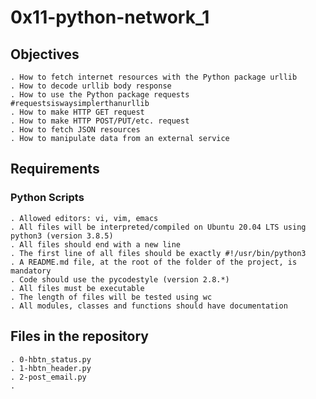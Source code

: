 # 0x11-python-network_1

## Objectives

    . How to fetch internet resources with the Python package urllib
    . How to decode urllib body response
    . How to use the Python package requests #requestsiswaysimplerthanurllib
    . How to make HTTP GET request
    . How to make HTTP POST/PUT/etc. request
    . How to fetch JSON resources
    . How to manipulate data from an external service

## Requirements

### Python Scripts

	. Allowed editors: vi, vim, emacs
	. All files will be interpreted/compiled on Ubuntu 20.04 LTS using python3 (version 3.8.5)
	. All files should end with a new line
	. The first line of all files should be exactly #!/usr/bin/python3
	. A README.md file, at the root of the folder of the project, is mandatory
	. Code should use the pycodestyle (version 2.8.*)
	. All files must be executable
	. The length of files will be tested using wc
    . All modules, classes and functions should have documentation


## Files in the repository

    . 0-hbtn_status.py
    . 1-hbtn_header.py
    . 2-post_email.py
    .
